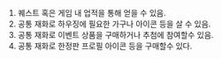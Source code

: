 1. 퀘스트 혹은 게임 내 업적을 통해 얻을 수 있음.
2. 공통 재화로 하우징에 필요한 가구나 아이콘 등을 살 수 있음.
3. 공통 재화로 이벤트 상품을 구매하거나 추첨에 참여할수 있음.
4. 공통 재화로 한정판 프로필 아이콘 등을 구매할수 있다.
